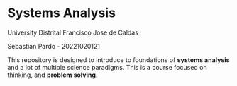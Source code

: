 # Systems Analysis

University Distrital Francisco Jose de Caldas

Sebastian Pardo - 20221020121

This repository is designed to introduce to foundations of 
__systems analysis__ and a lot of multiple science paradigms.
This is a course focused on thinking, and __problem solving__.
